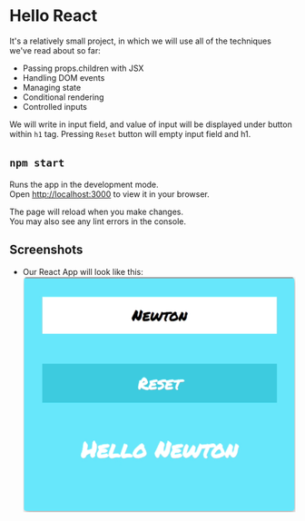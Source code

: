 # Hello React

It's a relatively small project, in which we will use all of the techniques we've read about so far:

- Passing props.children with JSX
- Handling DOM events
- Managing state
- Conditional rendering
- Controlled inputs

We will write in input field, and value of input will be displayed under button within `h1` tag. Pressing `Reset` button will empty input field and h1.

## `npm start`

Runs the app in the development mode.\
Open [http://localhost:3000](http://localhost:3000) to view it in your browser.

The page will reload when you make changes.\
You may also see any lint errors in the console.



## Screenshots

- Our React App will look like this:
 !["hello-react"](./docs/hello-react.png)
